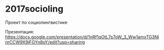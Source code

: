 # 2017socioling
Проект по социолингвистике

Презентация:
https://docs.google.com/presentation/d/1nRf1qOtL7s7oW_3_Ww1amxTG3NlnrCCW9X9jFGYn8oY/edit?usp=sharing
